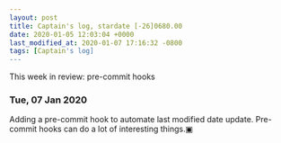 ```yaml
---
layout: post
title: Captain's log, stardate [-26]0680.00
date: 2020-01-05 12:03:04 +0000
last_modified_at: 2020-01-07 17:16:32 -0800
tags: [Captain's log]
---
```


This week in review: pre-commit hooks

<!-- more -->

### Tue, 07 Jan 2020
Adding a pre-commit hook to automate last modified date update. Pre-commit
hooks can do a lot of interesting things.▣
